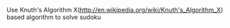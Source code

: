 Use Knuth's Algorithm X(http://en.wikipedia.org/wiki/Knuth's_Algorithm_X) based algorithm to solve sudoku
